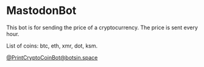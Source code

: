 # MastodonBot
This bot is for sending the price of a cryptocurrency. The price is sent every hour. 

List of coins: btc, eth, xmr, dot, ksm.

[@PrintCryptoCoinBot@botsin.space ](https://botsin.space/@PrintCryptoCoinBot)
